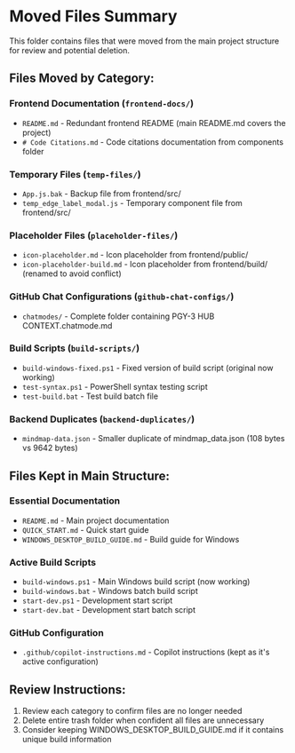 # Moved Files Summary

This folder contains files that were moved from the main project structure for review and potential deletion.

## Files Moved by Category:

### Frontend Documentation (`frontend-docs/`)
- `README.md` - Redundant frontend README (main README.md covers the project)
- `# Code Citations.md` - Code citations documentation from components folder

### Temporary Files (`temp-files/`)
- `App.js.bak` - Backup file from frontend/src/
- `temp_edge_label_modal.js` - Temporary component file from frontend/src/

### Placeholder Files (`placeholder-files/`)
- `icon-placeholder.md` - Icon placeholder from frontend/public/
- `icon-placeholder-build.md` - Icon placeholder from frontend/build/ (renamed to avoid conflict)

### GitHub Chat Configurations (`github-chat-configs/`)
- `chatmodes/` - Complete folder containing PGY-3 HUB CONTEXT.chatmode.md

### Build Scripts (`build-scripts/`)
- `build-windows-fixed.ps1` - Fixed version of build script (original now working)
- `test-syntax.ps1` - PowerShell syntax testing script
- `test-build.bat` - Test build batch file

### Backend Duplicates (`backend-duplicates/`)
- `mindmap-data.json` - Smaller duplicate of mindmap_data.json (108 bytes vs 9642 bytes)

## Files Kept in Main Structure:

### Essential Documentation
- `README.md` - Main project documentation
- `QUICK_START.md` - Quick start guide
- `WINDOWS_DESKTOP_BUILD_GUIDE.md` - Build guide for Windows

### Active Build Scripts
- `build-windows.ps1` - Main Windows build script (now working)
- `build-windows.bat` - Windows batch build script
- `start-dev.ps1` - Development start script
- `start-dev.bat` - Development start batch script

### GitHub Configuration
- `.github/copilot-instructions.md` - Copilot instructions (kept as it's active configuration)

## Review Instructions:
1. Review each category to confirm files are no longer needed
2. Delete entire trash folder when confident all files are unnecessary
3. Consider keeping WINDOWS_DESKTOP_BUILD_GUIDE.md if it contains unique build information
